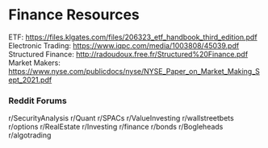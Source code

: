 # Finance Resources


ETF: https://files.klgates.com/files/206323_etf_handbook_third_edition.pdf
Electronic Trading: https://www.iqpc.com/media/1003808/45039.pdf
Structured Finance: http://radoudoux.free.fr/Structured%20Finance.pdf
Market Makers: https://www.nyse.com/publicdocs/nyse/NYSE_Paper_on_Market_Making_Sept_2021.pdf




### Reddit Forums
r/SecurityAnalysis
r/Quant
r/SPACs
r/ValueInvesting
r/wallstreetbets
r/options
r/RealEstate
r/Investing
r/finance
r/bonds
r/Bogleheads
r/algotrading
